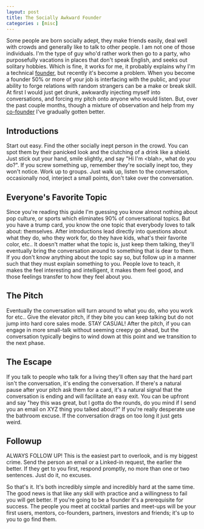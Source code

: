 ```yaml
---
layout: post
title: The Socially Awkward Founder
categories : [misc]
---
```


Some people are born socially adept, they make friends easily, deal well with crowds and generally like to talk to other people. I am not one of those individuals. I'm the type of guy who'd rather work then go to a party, who purposefully vacations in places that don't speak English, and seeks out solitary hobbies. Which is fine, it works for me, it probably explains why I'm a technical [founder](http://www.sourceninja.com/), but recently it's become a problem. When you become a founder 50% or more of your job is interfacing with the public, and your ability to forge relations with random strangers can be a make or break skill. At first I would just get drunk, awkwardly injecting myself into conversations, and forcing my pitch onto anyone who would listen. But, over the past couple months, though a mixture of observation and help from my [co-founder](http://bretthard.in/) I've gradually gotten better.

## Introductions
Start out easy. Find the other socially inept person in the crowd. You can spot them by their panicked look and the clutching of a drink like a shield. Just stick out your hand, smile slightly, and say "Hi I'm &lt;blah&gt;, what do you do?". If you screw something up, remember they're socially inept too, they won't notice. Work up to groups. Just walk up, listen to the conversation, occasionally nod, interject a small points, don't take over the conversation.

## Everyone's Favorite Topic
Since you're reading this guide I'm guessing you know almost nothing about pop culture, or sports which eliminates 90% of conversational topics. But you have a trump card, you know the one topic that everybody loves to talk about: themselves. After introductions lead directly into questions about what they do, who they work for, do they have kids, what's their favorite color, etc.. It doesn't matter what the topic is, just keep them talking, they'll eventually bring the conversation around to something that is dear to them. If you don't know anything about the topic say so, but follow up in a manner such that they must explain something to you. People love to teach, it makes the feel interesting and intelligent, it makes them feel good, and those feelings transfer to how they feel about you.

## The Pitch
Eventually the conversation will turn around to what you do, who you work for etc.. Give the elevator pitch, if they bite you can keep talking but do not jump into hard core sales mode. STAY CASUAL! After the pitch, if you can engage in more small-talk without seeming creepy go ahead, but the conversation typically begins to wind down at this point and we transition to the next phase.

## The Escape
If you talk to people who talk for a living they'll often say that the hard part isn't the conversation, it's ending the conversation. If there's a natural pause after your pitch ask them for a card, it's a natural signal that the conversation is ending and will facilitate an easy exit. You can be upfront and say "hey this was great, but I gotta do the rounds, do you mind if I send you an email on XYZ thing you talked about?" If you're really desperate use the bathroom excuse. If the conversation drags on too long it just gets weird.

## Followup
ALWAYS FOLLOW UP! This is the easiest part to overlook, and is my biggest crime. Send the person an email or a Linked-in request, the earlier the better. If they get to you first, respond promptly, no more than one or two sentences. Just do it, no excuses.

So that's it. It's both incredibly simple and incredibly hard at the same time. The good news is that like any skill with practice and a willingness to fail you will get better. If you're going to be a founder it's a prerequisite for success. The people you meet at cocktail parties and meet-ups will be your first users, mentors, co-founders, partners, investors and friends; it's up to you to go find them.
